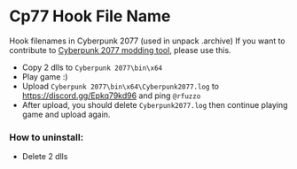 # Cp77 Hook File Name

Hook filenames in Cyberpunk 2077 (used in unpack .archive)
If you want to contribute to [Cyberpunk 2077 modding tool](https://github.com/rfuzzo/CP77Tools), please use this.

- Copy 2 dlls to `Cyberpunk 2077\bin\x64`
- Play game :)
- Upload `Cyberpunk 2077\bin\x64\Cyberpunk2077.log` to https://discord.gg/Epkq79kd96 and ping `@rfuzzo`
- After upload, you should delete `Cyberpunk2077.log` then continue playing game and upload again.

### How to uninstall:
- Delete 2 dlls

